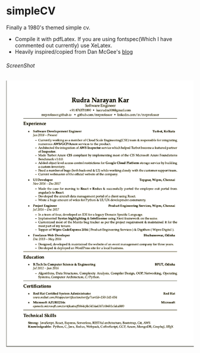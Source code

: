 # simpleCV
Finally a 1980's themed simple cv.

- Compile it with pdfLatex. If you are using fontspec(Which I have commented out currently) use XeLatex.
- Heavily inspired/copied from Dan McGee's [blog](https://www.toofishes.net/blog/why-i-do-my-resume-latex/)

###### ScreenShot

<kbd>
  <img src="resume.png">
</kbd>
